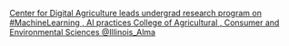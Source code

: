 [Center for Digital Agriculture leads undergrad research program on #MachineLearning , AI practices   College of Agricultural , Consumer and Environmental Sciences   @Illinois_Alma](https://qi.tc/qi/112985)